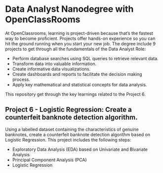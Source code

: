 # Data Analyst Nanodegree with OpenClassRooms

At OpenClassrooms, learning is project-driven because that’s the fastest way to become proficient. Projects offer hands-on experience so you can hit the ground running when you start your new job. The degree include 9 projects to get through all the fundamentals of the Data Analyst Role: 

- Perform database searches using SQL queries to retrieve relevant data.
- Transform data into valuable information.
- Create informative data visualizations.
- Create dashboards and reports to facilitate the decision making process.
- Apply key mathematical and statistical concepts for data analysis.

This repository get through the key learnings related to the Project 6. 

## Project 6 - Logistic Regression: Create a counterfeit banknote detection algorithm.
Using a labelled dataset containing the characteristics of genuine banknotes, create a counterfeit banknote detection algorithm based on Logistic Regression.
This project includes the following steps:
- Exploratory Data Analysis (EDA) based on Univariate and Bivariate Analysis 
- Principal Component Analysis (PCA)
- Logistic Regression 

